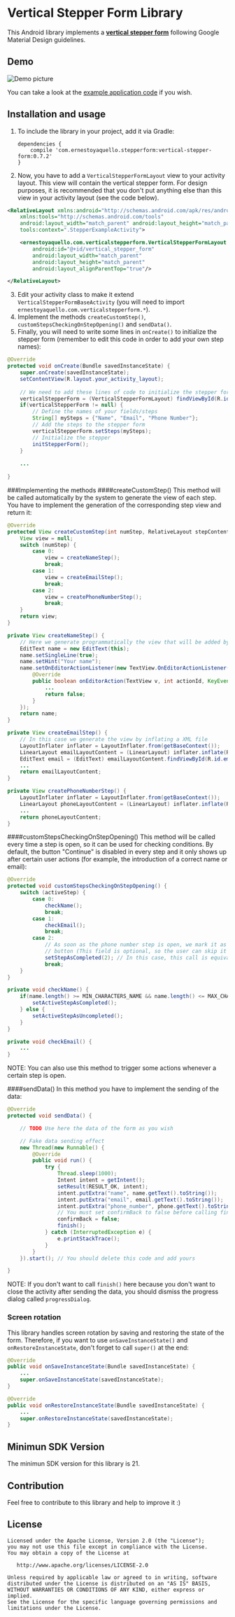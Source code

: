 # Vertical Stepper Form Library
This Android library implements a [**vertical stepper form**](https://material.google.com/components/steppers.html) following Google Material Design guidelines.

## Demo
![Demo picture](http://i.imgur.com/pSNKLFe.gif)

You can take a look at the [example application code](https://github.com/ernestoyaquello/vertical-stepper-form/tree/master/app/src/main/java/verticalstepperform/ernestoyaquello/com/verticalstepperform) if you wish.

## Installation and usage
1. To include the library in your project, add it via Gradle:

	```
	dependencies {
		compile 'com.ernestoyaquello.stepperform:vertical-stepper-form:0.7.2'
	}
	```
2. Now, you have to add a ```VerticalStepperFormLayout``` view to your activity layout. This view will contain the vertical stepper form. For design purposes, it is recommended that you don't put anything else than this view in your activity layout (see the code below).

  ```xml
  <RelativeLayout xmlns:android="http://schemas.android.com/apk/res/android"
      xmlns:tools="http://schemas.android.com/tools"
      android:layout_width="match_parent" android:layout_height="match_parent"
      tools:context=".StepperExampleActivity">
  
      <ernestoyaquello.com.verticalstepperform.VerticalStepperFormLayout
          android:id="@+id/vertical_stepper_form"
          android:layout_width="match_parent"
          android:layout_height="match_parent"
          android:layout_alignParentTop="true"/>
  
  </RelativeLayout>
  ```
3. Edit your activity class to make it extend ```VerticalStepperFormBaseActivity``` (you will need to import ```ernestoyaquello.com.verticalstepperform.*```).
4. Implement the methods ```createCustomStep()```, ```customStepsCheckingOnStepOpening()``` and ```sendData()```.
5. Finally, you will need to write some lines in ```onCreate()``` to initialize the stepper form (remember to edit this code in order to add your own step names):

  ```java
  @Override
  protected void onCreate(Bundle savedInstanceState) {
      super.onCreate(savedInstanceState);
      setContentView(R.layout.your_activity_layout);
      
      // We need to add these lines of code to initialize the stepper form
      verticalStepperForm = (VerticalStepperFormLayout) findViewById(R.id.vertical_stepper_form);
      if(verticalStepperForm != null) {
          // Define the names of your fields/steps
          String[] mySteps = {"Name", "Email", "Phone Number"}; 
          // Add the steps to the stepper form
          verticalStepperForm.setSteps(mySteps);
          // Initialize the stepper
          initStepperForm();
      }
      
      ...
      
  }
  ```

###Implementing the methods
####createCustomStep()
This method will be called automatically by the system to generate the view of each step. You have to implement the generation of the corresponding step view and return it:
```java
@Override
protected View createCustomStep(int numStep, RelativeLayout stepContent) {
	View view = null;
	switch (numStep) {
		case 0:
			view = createNameStep();
			break;
		case 1:
			view = createEmailStep();
			break;
		case 2:
			view = createPhoneNumberStep();
			break;
	}
	return view;
}

private View createNameStep() {
	// Here we generate programmatically the view that will be added by the system to the step content layout
	EditText name = new EditText(this);
	name.setSingleLine(true);
	name.setHint("Your name");
	name.setOnEditorActionListener(new TextView.OnEditorActionListener() {
		@Override
		public boolean onEditorAction(TextView v, int actionId, KeyEvent event) {
			...
			return false;
		}
	});
	return name;
}

private View createEmailStep() {
	// In this case we generate the view by inflating a XML file
	LayoutInflater inflater = LayoutInflater.from(getBaseContext());
	LinearLayout emailLayoutContent = (LinearLayout) inflater.inflate(R.layout.email_step_layout, null, false);
	EditText email = (EditText) emailLayoutContent.findViewById(R.id.email);
	...
	return emailLayoutContent;
}

private View createPhoneNumberStep() {
	LayoutInflater inflater = LayoutInflater.from(getBaseContext());
	LinearLayout phoneLayoutContent = (LinearLayout) inflater.inflate(R.layout.phone_step_layout, null, false);
	...
	return phoneLayoutContent;
}
```


####customStepsCheckingOnStepOpening()
This method will be called every time a step is open, so it can be used for checking conditions. By default, the button "Continue" is disabled in every step and it only shows up after certain user actions (for example, the introduction of a correct name or email):
```java
@Override
protected void customStepsCheckingOnStepOpening() {
	switch (activeStep) {
		case 0: 
			checkName();
			break;
		case 1:
			checkEmail();
			break;
		case 2: 
			// As soon as the phone number step is open, we mark it as completed in order to show the "Continue"
			// button (This field is optional, so the user can skip it without giving any information)
			setStepAsCompleted(2); // In this case, this call is equivalent to "setActiveStepAsCompleted()"
			break;
	}
}

private void checkName() {
	if(name.length() >= MIN_CHARACTERS_NAME && name.length() <= MAX_CHARACTERS_NAME) {
		setActiveStepAsCompleted();
	} else {
		setActiveStepAsUncompleted();
	}
}

private void checkEmail() {
	...
}
```
NOTE: You can also use this method to trigger some actions whenever a certain step is open.

####sendData()
In this method you have to implement the sending of the data:
```java
@Override
protected void sendData() {

	// TODO Use here the data of the form as you wish

	// Fake data sending effect
	new Thread(new Runnable() {
		@Override
		public void run() {
			try {
				Thread.sleep(1000);
				Intent intent = getIntent();
				setResult(RESULT_OK, intent);
				intent.putExtra("name", name.getText().toString());
				intent.putExtra("email", email.getText().toString());
				intent.putExtra("phone_number", phone.getText().toString());
				// You must set confirmBack to false before calling finish() to avoid the confirmation dialog
				confirmBack = false;
				finish();
			} catch (InterruptedException e) {
				e.printStackTrace();
			}
		}
	}).start(); // You should delete this code and add yours

}
```
NOTE: If you don't want to call ```finish()``` here because you don't want to close the activity after sending the data, you should dismiss the progress dialog called ```progressDialog```.

### Screen rotation
This library handles screen rotation by saving and restoring the state of the form. Therefore, if you want to use ```onSaveInstanceState()``` and ```onRestoreInstanceState```, don't forget to call ```super()``` at the end:
```java
@Override
public void onSaveInstanceState(Bundle savedInstanceState) {
	...
	super.onSaveInstanceState(savedInstanceState);
}

@Override
public void onRestoreInstanceState(Bundle savedInstanceState) {
	...
	super.onRestoreInstanceState(savedInstanceState);
}
```

## Minimun SDK Version
The minimun SDK version for this library is 21.

## Contribution
Feel free to contribute to this library and help to improve it :)

## License
```
Licensed under the Apache License, Version 2.0 (the "License");
you may not use this file except in compliance with the License.
You may obtain a copy of the License at

   http://www.apache.org/licenses/LICENSE-2.0

Unless required by applicable law or agreed to in writing, software
distributed under the License is distributed on an "AS IS" BASIS,
WITHOUT WARRANTIES OR CONDITIONS OF ANY KIND, either express or implied.
See the License for the specific language governing permissions and
limitations under the License.
```
